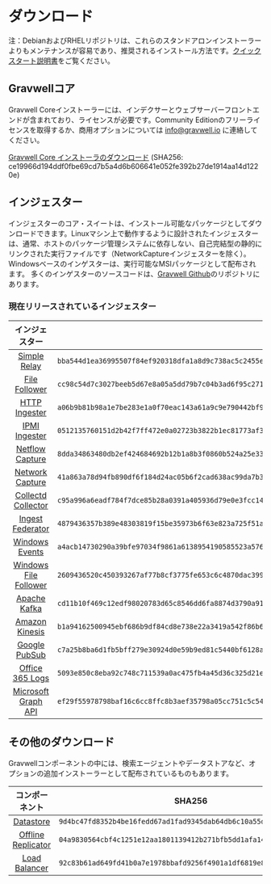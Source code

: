 # ダウンロード

注：DebianおよびRHELリポジトリは、これらのスタンドアロンインストーラーよりもメンテナンスが容易であり、推奨されるインストール方法です。[クイックスタート説明書](#!quickstart/quickstart.md)をご覧ください。

## Gravwellコア

Gravwell Coreインストーラーには、インデクサーとウェブサーバーフロントエンドが含まれており、ライセンスが必要です。Community Editionのフリーライセンスを取得するか、商用オプションについては info@gravwell.io に連絡してください。

[Gravwell Core インストーラのダウンロード](https://update.gravwell.io/archive/4.2.5/installers/gravwell_4.2.5.sh) (SHA256: ce19966d194ddf0fbe69cd7b5a4d6b606641e052fe392b27de1914aa14d1220e)

## インジェスター

インジェスターのコア・スイートは、インストール可能なパッケージとしてダウンロードできます。Linuxマシン上で動作するように設計されたインジェスターは、通常、ホストのパッケージ管理システムに依存しない、自己完結型の静的にリンクされた実行ファイルです（NetworkCaptureインジェスターを除く）。 Windowsベースのインゲスターは、実行可能なMSIパッケージとして配布されます。 多くのインゲスターのソースコードは、[Gravwell Github](https://github.com/gravwell/gravwell/tree/master/ingesters)のリポジトリにあります。

### 現在リリースされているインジェスター
| インジェスター | SHA256 | 詳細情報 |
|:--------:|-------:|----------:|
| [Simple Relay](https://update.gravwell.io/archive/4.2.5/installers/gravwell_simple_relay_installer_4.2.5.sh) | ``bba544d1ea36995507f84ef920318dfa1a8d9c738ac5c2455e953a94785ef3b6`` | [Documentation](#!ingesters/ingesters.md#Simple_Relay)|
| [File Follower](https://update.gravwell.io/archive/4.2.5/installers/gravwell_file_follow_installer_4.2.5.sh) | ``cc98c54d7c3027beeb5d67e8a05a5dd79b7c04b3ad6f95c271ba8a42c0de0c2f`` | [Documentation](#!ingesters/ingesters.md#File_Follower) |
| [HTTP Ingester](https://update.gravwell.io/archive/4.2.5/installers/gravwell_http_ingester_installer_4.2.5.sh) | ``a06b9b81b98a1e7be283e1a0f70eac143a61a9c9e790442bf926910b5e0d36d0`` | [Documentation](#!ingesters/ingesters.md#HTTP_POST) |
| [IPMI Ingester](https://update.gravwell.io/archive/4.2.5/installers/gravwell_ipmi_installer_4.2.5.sh) | ``0512135760151d2b42f7ff472e0a02723b3822b1ec81773af30783b346df0cc5`` | [Documentation](#!ingesters/ingesters.md#IPMI_Ingester)|
| [Netflow Capture](http://update.gravwell.io/archive/4.2.5/installers/gravwell_netflow_capture_installer_4.2.5.sh) | ``8dda34863480db2ef424684692b12b1a8b3f0860b524a25e335fde37067a4b02`` | [Documentation](#!ingesters/ingesters.md#Netflow_Ingester) |
| [Network Capture](https://update.gravwell.io/archive/4.2.5/installers/gravwell_network_capture_installer_4.2.5.sh) | ``41a863a78d94fb890df6f184d24ac05b6f2cad638ac99da7b34e3b9d9d42af63`` | [Documentation](#!ingesters/ingesters.md#Network_Ingester) |
| [Collectd Collector](https://update.gravwell.io/archive/4.2.5/installers/gravwell_collectd_installer_4.2.5.sh) | ``c95a996a6eadf784f7dce85b28a0391a405936d79e0e3fcc144c4dcaaa593f9a`` | [Documentation](#!ingesters/ingesters.md#collectd) |
| [Ingest Federator](https://update.gravwell.io/archive/4.2.5/installers/gravwell_federator_installer_4.2.5.sh) | ``4879436357b389e48303819f15be35973b6f63e823a725f51a223bb0b66d8cad`` | [Documentation](#!ingesters/ingesters.md#Federator_Ingester) |
| [Windows Events](https://update.gravwell.io/archive/4.2.5/installers/gravwell_win_events_4.2.5.msi) | ``a4acb14730290a39bfe97034f9861a6138954190585523a5763401d5229738b2`` | [Documentation](#!ingesters/ingesters.md#Windows_Event_Service) |
| [Windows File Follower](https://update.gravwell.io/archive/4.2.5/installers/gravwell_file_follow_4.2.5.msi) | ``2609436520c450393267af77b8cf3775fe653c6c4870dac399e65ded3da84c83`` | [Documentation](#!ingesters/ingesters.md#File_Follower) |
| [Apache Kafka](https://update.gravwell.io/archive/4.2.5/installers/gravwell_kafka_installer_4.2.5.sh) | ``cd11b10f469c12edf98020783d65c8546dd6fa8874d3790a915755280edb3a09`` | [Documentation](#!ingesters/ingesters.md#Kafka)|
| [Amazon Kinesis](https://update.gravwell.io/archive/4.2.5/installers/gravwell_kinesis_ingest_installer_4.2.5.sh) | ``b1a94162500945ebf686b9df84cd8e738e22a3419a542f86b660904a04788711`` | [Documentation](#!ingesters/ingesters.md#Kinesis_Ingester)|
| [Google PubSub](https://update.gravwell.io/archive/4.2.5/installers/gravwell_pubsub_ingest_installer_4.2.5.sh) | ``c7a25b8ba6d1fb5bff279e30924d0e59b9ed81c5440bf6128a88cb8a0d8d92f3`` | [Documentation](#!ingesters/ingesters.md#GCP_PubSub)|
| [Office 365 Logs](https://update.gravwell.io/archive/4.2.5/installers/gravwell_o365_installer_4.2.5.sh) | ``5093e850c8eba92c748c711539a0ac475fb4a45d36c325d21e3205fe66cbb572`` | [Documentation](#!ingesters/ingesters.md#Office_365_Log_Ingester)|
| [Microsoft Graph API](https://update.gravwell.io/archive/4.2.5/installers/gravwell_msgraph_installer_4.2.5.sh) | ``ef29f55978798baf16c6cc8ffc8b3aef35798a05cc751c5c543522dfcb28e30a`` | [Documentation](#!ingesters/ingesters.md#Microsoft_Graph_API_Ingester)|

## その他のダウンロード

Gravwellコンポーネントの中には、検索エージェントやデータストアなど、オプションの追加インストーラーとして配布されているものもあります。

| コンポーネント | SHA256 | 詳細情報 |
|:---------:|:------:|----------:|
| [Datastore](https://update.gravwell.io/archive/4.2.5/installers/gravwell_datastore_installer_4.2.5.sh) | ``9d4bc47fd8352b4be16fedd67ad1fad9345dab64db6c10a55d645fb5b6382e00`` | [Documentation](#!distributed/frontend.md) |
| [Offline Replicator](https://update.gravwell.io/archive/4.2.5/installers/gravwell_offline_replication_installer_4.2.5.sh) | ``04a9830564cbf4c1251e12aa1801139412b271bfb5dd1afa14915f6c513db56e`` | [Documentation](#!configuration/replication.md) |
| [Load Balancer](https://update.gravwell.io/archive/4.2.5/installers/gravwell_loadbalancer_installer_4.2.5.sh) | ``92c83b61ad649fd41b0a7e1978bbafd9256f4901a1df6819e82e94eddcd00a22`` | |

